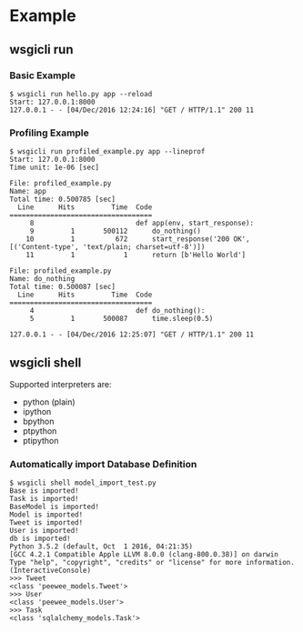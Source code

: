 # Example

## wsgicli run

### Basic Example

```console
$ wsgicli run hello.py app --reload
Start: 127.0.0.1:8000
127.0.0.1 - - [04/Dec/2016 12:24:16] "GET / HTTP/1.1" 200 11
```

### Profiling Example


```console
$ wsgicli run profiled_example.py app --lineprof
Start: 127.0.0.1:8000
Time unit: 1e-06 [sec]

File: profiled_example.py
Name: app
Total time: 0.500785 [sec]
  Line      Hits         Time  Code
===================================
     8                         def app(env, start_response):
     9         1       500112      do_nothing()
    10         1          672      start_response('200 OK', [('Content-type', 'text/plain; charset=utf-8')])
    11         1            1      return [b'Hello World']

File: profiled_example.py
Name: do_nothing
Total time: 0.500087 [sec]
  Line      Hits         Time  Code
===================================
     4                         def do_nothing():
     5         1       500087      time.sleep(0.5)

127.0.0.1 - - [04/Dec/2016 12:25:07] "GET / HTTP/1.1" 200 11
```


## wsgicli shell

Supported interpreters are:

- python (plain)
- ipython
- bpython
- ptpython
- ptipython

### Automatically import Database Definition

```console
$ wsgicli shell model_import_test.py
Base is imported!
Task is imported!
BaseModel is imported!
Model is imported!
Tweet is imported!
User is imported!
db is imported!
Python 3.5.2 (default, Oct  1 2016, 04:21:35) 
[GCC 4.2.1 Compatible Apple LLVM 8.0.0 (clang-800.0.38)] on darwin
Type "help", "copyright", "credits" or "license" for more information.
(InteractiveConsole)
>>> Tweet
<class 'peewee_models.Tweet'>
>>> User
<class 'peewee_models.User'>
>>> Task
<class 'sqlalchemy_models.Task'>
```

